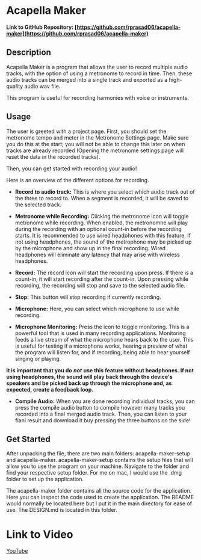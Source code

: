 # Acapella Maker

**Link to GitHub Repository: [https://github.com/rprasad06/acapella-maker](https://github.com/rprasad06/acapella-maker)**

## Description

Acapella Maker is a program that allows the user to record multiple audio tracks, with the option of using a metronome to record in time. Then, these audio tracks can be merged into a single track and exported as a high-quality audio wav file.

This program is useful for recording harmonies with voice or instruments. 

## Usage

The user is greeted with a project page. First, you should set the metronome tempo and meter in the Metronome Settings page. Make sure you do this at the start; you will not be able to change this later on when tracks are already recorded (Opening the metronome settings page will reset the data in the recorded tracks).

Then, you can get started with recording your audio!

Here is an overview of the different options for recording.

- **Record to audio track:** This is where you select which audio track out of the three to record to. When a segment is recorded, it will be saved to the selected track.

- **Metronome while Recording:** Clicking the metronome icon will toggle metronome while recording. When enabled, the metronomne will play during the recording with an optional count-in before the recording starts. It is recommended to use wired headphones with this feature. If not using headphones, the sound of the metrophone may be picked up by the microphone and show up in the final recording. Wired headphones will eliminate any latency that may arise with wireless headphones.

- **Record:** The record icon will start the recording upon press. If there is a count-in, it will start recording after the count-in. Upon pressing while recording, the recording will stop and save to the selected audio file.

- **Stop:** This button will stop recording if currently recording.

- **Microphone:** Here, you can select which microphone to use while recording.

- **Microphone Monitoring:** Press the icon to toggle monitoring. This is a powerful tool that is used in many recording applications. Monitoring feeds a live stream of what the microphone hears back to the user. This is useful for testing if a microphone works, hearing a preview of what the program will listen for, and if recording, being able to hear yourself singing or playing.

**It is important that you do** ***not*** **use this feature without headphones. If not using headphones, the sound will play back through the device's speakers and be picked back up through the microphone and, as expected, create a feedback loop.**

- **Compile Audio:** When you are done recording individual tracks, you can press the compile audio button to compile however many tracks you recorded into a final merged audio track. Then, you can listen to your fianl result and download it buy pressing the three buttons on the side!

## Get Started

After unpacking the file, there are two main folders: acapella-maker-setup and acapella-maker. acapella-maker-setup contains the setup files that will allow you to use the program on your machine. Navigate to the folder and find your respective setup folder. For me on mac, I would use the .dmg folder to set up the application.

The acapella-maker folder contains all the source code for the application. Here you can inspect the code used to create the application. The README would normally be located here but I put it in the main directory for ease of use. The DESIGN.md is located in this folder.

# Link to Video

[YouTube](https://youtu.be/Mlg63qDWb9s)
